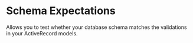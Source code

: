 # Schema Expectations

Allows you to test whether your database schema matches the validations in your ActiveRecord models.
